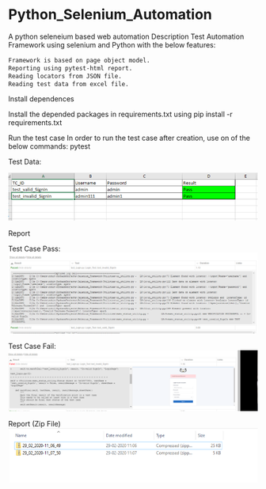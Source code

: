 # Python_Selenium_Automation
A python seleneium based web  automation 
Description
Test Automation Framework using selenium and Python with the below features:

    Framework is based on page object model.
    Reporting using pytest-html report.
    Reading locators from JSON file.
    Reading test data from excel file.
    
Install dependences

Install the depended packages in requirements.txt using pip install -r requirements.txt

Run the test case
In order to run the test case after creation, use on of the below commands:
pytest

Test Data:

![Alt text](https://github.com/rohitratnakumar09/Python_Selenium_Automation/blob/master/test_github/test_data.PNG?raw=true "Test Data")

Report 

Test Case Pass:
![Alt text](https://github.com/rohitratnakumar09/Python_Selenium_Automation/blob/master/test_github/html_report.PNG?raw=true "Test Reult")

Test Case Fail:
![Alt text](https://github.com/rohitratnakumar09/Python_Selenium_Automation/blob/master/test_github/html_report_error_screenshot.PNG?raw=true "Test Result")

Report (Zip File)
![Alt text](https://github.com/rohitratnakumar09/Python_Selenium_Automation/blob/master/test_github/report_zipped.PNG?raw=true "Test Result")
